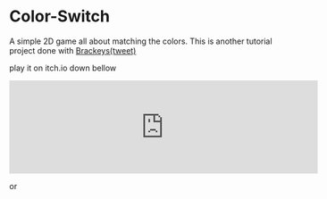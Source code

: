 # Color-Switch

A simple 2D game all about matching the colors.
This is another tutorial project done with [Brackeys(tweet)](https://twitter.com/BrackeysTweet?)

play it on itch.io down bellow
<iframe frameborder="0" src="https://itch.io/embed/679863?dark=true" width="552" height="167">
  <a href="https://knownkreatives.itch.io/test">
    TEST by Known Kreatives
  </a>
</iframe>

or <a href="2.0\Web\index.html"></a>

